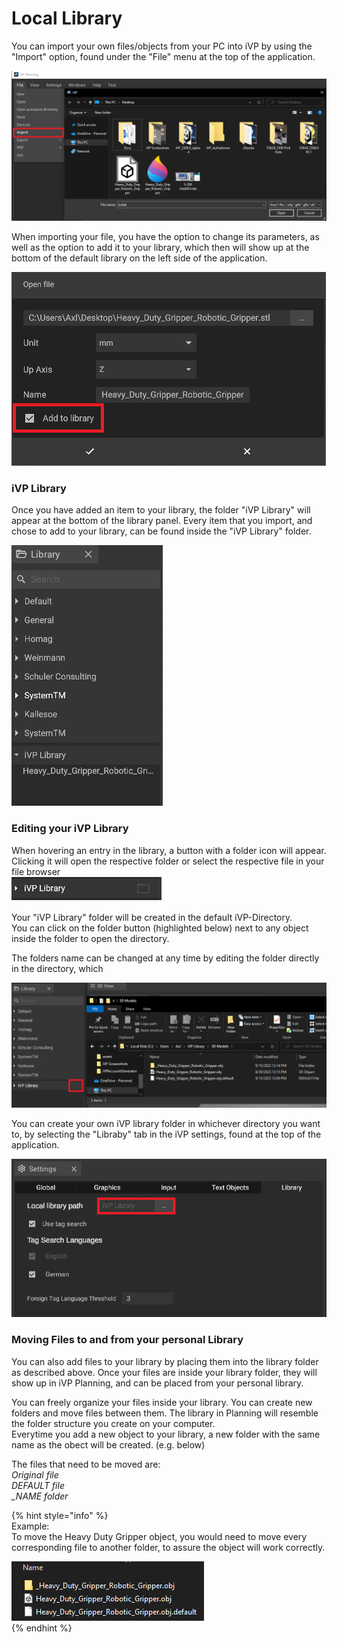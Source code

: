# Local Library

You can import your own files/objects from your PC into iVP by using the "Import" option, found under the "File" menu at the top of the application.  

![](../../../.gitbook/assets/3d-import-file.png)
 

When importing your file, you have the option to change its parameters, as well as the option to add it to your library, which then will show up at the bottom of the default library on the left side of the application.

![](../../../.gitbook/assets/3d-import-addtolibrary.png)


### iVP Library  

Once you have added an item to your library, the folder "iVP Library" will appear at the bottom of the library panel.
Every item that you import, and chose to add to your library, can be found inside the "iVP Library" folder.  


![](../../../.gitbook/assets/3d-import-library.png)

### Editing your iVP Library

When hovering an entry in the library, a button with a folder icon will appear. Clicking it will open the respective folder or select the respective file in your file browser  
<img src="../../../.gitbook/assets/3d-import-ivplibrary.png" alt="" data-size="line">
  
Your "iVP Library" folder will be created in the default iVP-Directory.  
You can click on the folder button (highlighted below) next to any object inside the folder to open the directory.  
  
The folders name can be changed at any time by editing the folder directly in the directory, which  

![](../../../.gitbook/assets/3d-import-openobject.png)

You can create your own iVP library folder in whichever directory you want to, by selecting the "Libraby" tab in the iVP settings, found at the top of the application.

![](../../../.gitbook/assets/3d-import-library-changepath.png)  

### Moving Files to and from your personal Library

You can also add files to your library by placing them into the library folder as described above. 
Once your files are inside your library folder, they will show up in iVP Planning, and can be placed from your personal library.

You can freely organize your files inside your library. You can create new folders and move files between them. The library in Planning will resemble the folder structure you create on your computer.  
Everytime you add a new object to your library, a new folder with the same name as the obect will be created. (e.g. below)

The files that need to be moved are:  
*Original file  
DEFAULT file  
_NAME folder*

{% hint style="info" %}  
Example:  
To move the Heavy Duty Gripper object, you would need to move every corresponding file to another folder, to assure the object will work correctly.  
  
<img src="../../../.gitbook/assets/3d-import-examplefiles.png" alt="" 
data-size="line">  
{% endhint %}
